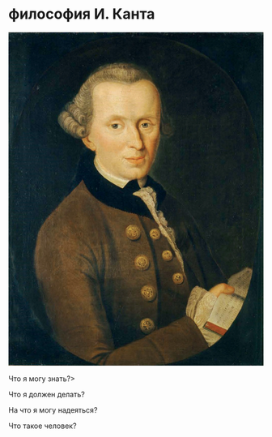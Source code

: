 <html>
 <body>
  <h1>философия И. Канта</h1>
  <p><img src="Kant_gemaelde_3.jpg"></p>
  <p>Что я могу знать?></p>
  <p>Что я должен делать?</p>
  <p>На что я могу надеяться?</p>
  <p>Что такое человек?</p>
 </body>
</html>
